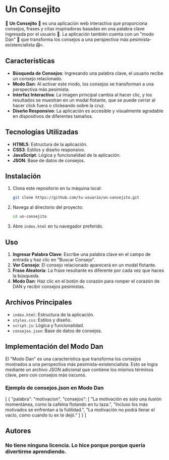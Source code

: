 
# Un Consejito

👋 **Un Consejito** 👋 es una aplicación web interactiva que proporciona consejos, frases y citas inspiradoras basadas en una palabra clave ingresada por el usuario 🖤. La aplicación también cuenta con un "modo Dan" 🙈 que transforma los consejos a una perspectiva más pesimista-existencialista 😱💀.

## Características

- **Búsqueda de Consejos**: Ingresando una palabra clave, el usuario recibe un consejo relacionado.
- **Modo Dan**: Al activar este modo, los consejos se transforman a una perspectiva más pesimista.
- **Interfaz Interactiva**: La imagen principal cambia al hacer clic, y los resultados se muestran en un modal flotante, que se puede cerrar al hacer click fuera o clickeando sobre la cruz.
- **Diseño Responsivo**: La aplicación es accesible y visualmente agradable en dispositivos de diferentes tamaños.

## Tecnologías Utilizadas

- **HTML5**: Estructura de la aplicación.
- **CSS3**: Estilos y diseño responsivo.
- **JavaScript**: Lógica y funcionalidad de la aplicación.
- **JSON**: Base de datos de consejos.

## Instalación

1. Clona este repositorio en tu máquina local:
    ```bash
    git clone https://github.com/tu-usuario/un-consejito.git
    ```
2. Navega al directorio del proyecto:
    ```bash
    cd un-consejito
    ```
3. Abre `index.html` en tu navegador preferido.

## Uso

1. **Ingresar Palabra Clave**: Escribe una palabra clave en el campo de entrada y haz clic en "Buscar Consejo".
2. **Ver Consejo**: El consejo relacionado aparecerá en un modal flotante.
3. **Frase Aleatoria**: La frase resultante es diferente por cada vez que haces la búsqueda.
4. **Modo Dan**: Haz clic en el botón de corazón para romper el corazón de DAN y recibir consejos pesimistas.

## Archivos Principales

- `index.html`: Estructura de la aplicación.
- `styles.css`: Estilos y diseño.
- `script.js`: Lógica y funcionalidad.
- `consejos.json`: Base de datos de consejos.

## Implementación del Modo Dan

El "Modo Dan" es una característica que transforma los consejos mostrados a una perspectiva más pesimista-existencialista. Esto se logra mediante un archivo JSON adicional que contiene los mismos términos clave, pero con consejos más oscuros.

### Ejemplo de consejos.json en Modo Dan

[
    {
        "palabra": "motivacion",
        "consejos": [
            "La motivación es solo una ilusión momentánea, como la cafeína flotando en tu taza.",
            "Incluso los más motivados se enfrentan a la futilidad.",
            "La motivación no podrá llenar el vacío, como cuando tu ex te dejó."
        ]
    }
]

## Autores


### No tiene ninguna licencia. Lo hice porque porque quería divertirme aprendiendo.






